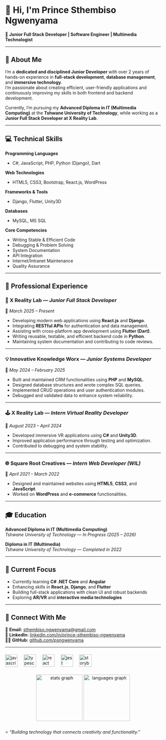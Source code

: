 # 👋 Hi, I'm Prince Sthembiso Ngwenyama

🎯 **Junior Full Stack Developer | Software Engineer | Multimedia Technologist**

---

## 🚀 About Me

I’m a **dedicated and disciplined Junior Developer** with over 2 years of hands-on experience in **full-stack development**, **database management**, and **immersive technology**.  
I’m passionate about creating efficient, user-friendly applications and continuously improving my skills in both frontend and backend development.

Currently, I’m pursuing my **Advanced Diploma in IT (Multimedia Computing)** at the **Tshwane University of Technology**, while working as a **Junior Full Stack Developer at X Reality Lab**.

---

## 💻 Technical Skills

**Programming Languages**
- C#, JavaScript, PHP, Python (Django), Dart

**Web Technologies**
- HTML5, CSS3, Bootstrap, React.js, WordPress

**Frameworks & Tools**
- Django, Flutter, Unity3D

**Databases**
- MySQL, MS SQL

**Core Competencies**
- Writing Stable & Efficient Code  
- Debugging & Problem Solving  
- System Documentation  
- API Integration  
- Internet/Intranet Maintenance  
- Quality Assurance  

---

## 🧩 Professional Experience

### 🏢 **X Reality Lab** — *Junior Full Stack Developer*  
📅 *March 2025 – Present*  
- Developing modern web applications using **React.js** and **Django**.  
- Integrating **RESTful APIs** for authentication and data management.  
- Assisting with cross-platform app development using **Flutter (Dart)**.  
- Writing reusable, testable, and efficient backend code in **Python**.  
- Maintaining system documentation and contributing to code reviews.  

---

### 💡 **Innovative Knowledge Worx** — *Junior Systems Developer*  
📅 *May 2024 – February 2025*  
- Built and maintained CRM functionalities using **PHP** and **MySQL**.  
- Designed database structures and wrote complex SQL queries.  
- Implemented CRUD operations and user authentication modules.  
- Debugged and validated data to enhance system reliability.  

---

### 🕹️ **X Reality Lab** — *Intern Virtual Reality Developer*  
📅 *August 2023 – April 2024*  
- Developed immersive VR applications using **C#** and **Unity3D**.  
- Improved application performance through testing and optimization.  
- Contributed to debugging and system stability.  

---

### 🌐 **Square Root Creatives** — *Intern Web Developer (WIL)*  
📅 *April 2021 – March 2022*  
- Designed and maintained websites using **HTML5**, **CSS3**, and **JavaScript**.  
- Worked on **WordPress** and **e-commerce** functionalities.  

---

## 🎓 Education

**Advanced Diploma in IT (Multimedia Computing)**  
*Tshwane University of Technology* — *In Progress (2025 – 2026)*  

**Diploma in IT (Multimedia)**  
*Tshwane University of Technology* — *Completed in 2022*  

---

## 🧠 Current Focus

- Currently learning **C# .NET Core** and **Angular**
- Enhancing skills in **React.js**, **Django**, and **Flutter**  
- Building full-stack applications with clean UI and robust backends  
- Exploring **AR/VR** and **interactive media technologies**

---

## 🔗 Connect With Me

📧 **Email:** [sthembiso.ngwenyama@gmail.com](mailto:sthembiso.ngwenyama@gmail.com)  
💼 **LinkedIn:** [linkedin.com/in/prince-sthembiso-ngwenyama](https://www.linkedin.com/in/prince-sthembiso-ngwenyama)  
👨‍💻 **GitHub:** [github.com/psngwenyama](https://github.com/psngwenyama)

---


###

<div align="left">
  <img src="https://cdn.jsdelivr.net/gh/devicons/devicon/icons/javascript/javascript-original.svg" height="40" alt="javascript logo"  />
  <img width="12" />
  <img src="https://cdn.jsdelivr.net/gh/devicons/devicon/icons/typescript/typescript-original.svg" height="40" alt="typescript logo"  />
  <img width="12" />
  <img src="https://cdn.jsdelivr.net/gh/devicons/devicon/icons/react/react-original.svg" height="40" alt="react logo"  />
  <img width="12" />
  <img src="https://cdn.jsdelivr.net/gh/devicons/devicon/icons/jest/jest-plain.svg" height="40" alt="jest logo"  />
  <img width="12" />
  <img src="https://cdn.jsdelivr.net/gh/devicons/devicon/icons/storybook/storybook-original.svg" height="40" alt="storybook logo"  />
</div>

###

<div align="center">
  <img src="https://github-readme-stats.vercel.app/api?username=psngwenyama&hide_title=false&hide_rank=false&show_icons=true&include_all_commits=true&count_private=true&disable_animations=false&theme=dracula&locale=en&hide_border=false&order=1" height="150" alt="stats graph"  />
  <img src="https://github-readme-stats.vercel.app/api/top-langs?username=psngwenyama&locale=en&hide_title=false&layout=compact&card_width=320&langs_count=5&theme=dracula&hide_border=false&order=2" height="150" alt="languages graph"  />
</div>

###

⭐️ *“Building technology that connects creativity and functionality.”*
